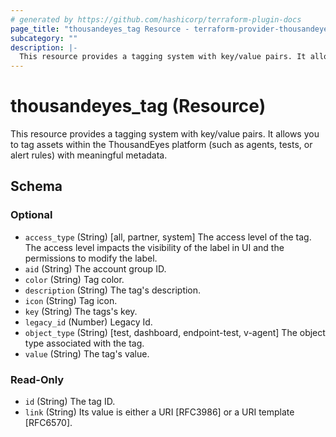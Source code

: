 ```yaml
---
# generated by https://github.com/hashicorp/terraform-plugin-docs
page_title: "thousandeyes_tag Resource - terraform-provider-thousandeyes"
subcategory: ""
description: |-
  This resource provides a tagging system with key/value pairs. It allows you to tag assets within the ThousandEyes platform (such as agents, tests, or alert rules) with meaningful metadata.
---
```


# thousandeyes_tag (Resource)

This resource provides a tagging system with key/value pairs. It allows you to tag assets within the ThousandEyes platform (such as agents, tests, or alert rules) with meaningful metadata.



<!-- schema generated by tfplugindocs -->
## Schema

### Optional

- `access_type` (String) [all, partner, system] The access level of the tag. The access level impacts the visibility of the label in UI and the permissions to modify the label.
- `aid` (String) The account group ID.
- `color` (String) Tag color.
- `description` (String) The tag's description.
- `icon` (String) Tag icon.
- `key` (String) The tags's key.
- `legacy_id` (Number) Legacy Id.
- `object_type` (String) [test, dashboard, endpoint-test, v-agent] The object type associated with the tag.
- `value` (String) The tag's value.

### Read-Only

- `id` (String) The tag ID.
- `link` (String) Its value is either a URI [RFC3986] or a URI template [RFC6570].
